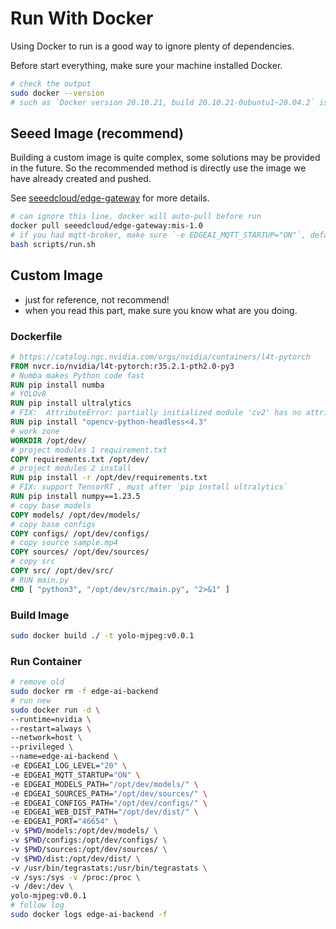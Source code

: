 # Run With Docker

Using Docker to run is a good way to ignore plenty of dependencies.

Before start everything, make sure your machine installed Docker.

```sh
# check the output
sudo docker --version
# such as `Docker version 20.10.21, build 20.10.21-0ubuntu1~20.04.2` is OK to go
```

## Seeed Image (recommend)

Building a custom image is quite complex, some solutions may be provided in the future. So the recommended method is directly use the image we have already created and pushed.

See [seeedcloud/edge-gateway](https://hub.docker.com/r/seeedcloud/edge-gateway/tags) for more details.

```sh
# can ignore this line, docker will auto-pull before run
docker pull seeedcloud/edge-gateway:mis-1.0
# if you had mqtt-broker, make sure `-e EDGEAI_MQTT_STARTUP="ON"`, default mqtt is OFF
bash scripts/run.sh
```

## Custom Image

- just for reference, not recommend!
- when you read this part, make sure you know what are you doing.

### Dockerfile

```Dockerfile
# https://catalog.ngc.nvidia.com/orgs/nvidia/containers/l4t-pytorch
FROM nvcr.io/nvidia/l4t-pytorch:r35.2.1-pth2.0-py3
# Numba makes Python code fast
RUN pip install numba
# YOLOv8
RUN pip install ultralytics
# FIX:  AttributeError: partially initialized module 'cv2' has no attribute '_registerMatType' (most likely due to a circular import)
RUN pip install "opencv-python-headless<4.3"
# work zone
WORKDIR /opt/dev/
# project modules 1 requirement.txt
COPY requirements.txt /opt/dev/
# project modules 2 install
RUN pip install -r /opt/dev/requirements.txt
# FIX: support TensorRT , must after `pip install ultralytics`
RUN pip install numpy==1.23.5
# copy base models
COPY models/ /opt/dev/models/
# copy base configs
COPY configs/ /opt/dev/configs/
# copy source sample.mp4
COPY sources/ /opt/dev/sources/
# copy src
COPY src/ /opt/dev/src/
# RUN main.py
CMD [ "python3", "/opt/dev/src/main.py", "2>&1" ]
```

### Build Image

```sh
sudo docker build ./ -t yolo-mjpeg:v0.0.1
```

### Run Container

```sh
# remove old
sudo docker rm -f edge-ai-backend
# run new
sudo docker run -d \
--runtime=nvidia \
--restart=always \
--network=host \
--privileged \
--name=edge-ai-backend \
-e EDGEAI_LOG_LEVEL="20" \
-e EDGEAI_MQTT_STARTUP="ON" \
-e EDGEAI_MODELS_PATH="/opt/dev/models/" \
-e EDGEAI_SOURCES_PATH="/opt/dev/sources/" \
-e EDGEAI_CONFIGS_PATH="/opt/dev/configs/" \
-e EDGEAI_WEB_DIST_PATH="/opt/dev/dist/" \
-e EDGEAI_PORT="46654" \
-v $PWD/models:/opt/dev/models/ \
-v $PWD/configs:/opt/dev/configs/ \
-v $PWD/sources:/opt/dev/sources/ \
-v $PWD/dist:/opt/dev/dist/ \
-v /usr/bin/tegrastats:/usr/bin/tegrastats \
-v /sys:/sys -v /proc:/proc \
-v /dev:/dev \
yolo-mjpeg:v0.0.1
# follow log
sudo docker logs edge-ai-backend -f
```

